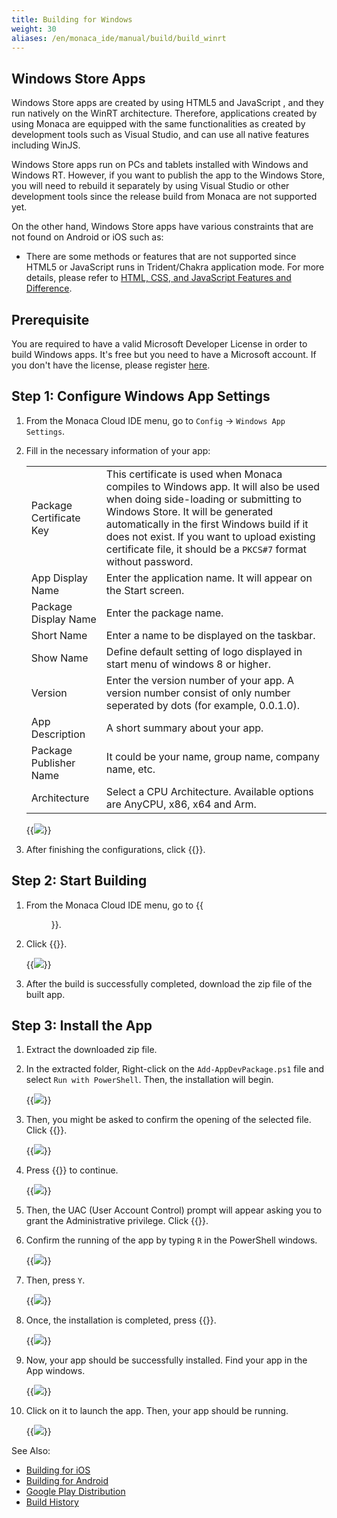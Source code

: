 ```yaml
---
title: Building for Windows
weight: 30
aliases: /en/monaca_ide/manual/build/build_winrt
---
```


## Windows Store Apps

Windows Store apps are created by using HTML5 and JavaScript , and they
run natively on the WinRT architecture. Therefore, applications created
by using Monaca are equipped with the same functionalities as created by
development tools such as Visual Studio, and can use all native features
including WinJS.

Windows Store apps run on PCs and tablets installed with Windows and
Windows RT. However, if you want to publish the app to the Windows
Store, you will need to rebuild it separately by using Visual Studio or
other development tools since the release build from Monaca are not
supported yet.

On the other hand, Windows Store apps have various constraints that are
not found on Android or iOS such as:

-   There are some methods or features that are not supported since
    HTML5 or JavaScript runs in Trident/Chakra application mode. For
    more details, please refer to [HTML, CSS, and JavaScript Features and
    Difference](http://msdn.microsoft.com/en-us/library/windows/apps/hh465380.aspx).

## Prerequisite

You are required to have a valid Microsoft Developer License in order to
build Windows apps. It's free but you need to have a Microsoft account.
If you don't have the license, please register
[here](https://dev.windows.com/en-us/programs/join).

##  Step 1: Configure Windows App Settings

1.  From the Monaca Cloud IDE menu, go to `Config` &rarr; `Windows App Settings`.
2.  Fill in the necessary information of your app:

    <table class="small">
        <tr>
            <td width="25%">Package Certificate Key</td>
            <td>This certificate is used when Monaca compiles to Windows app. It will also be used when doing side-loading or submitting to Windows Store. It will be generated automatically in the first Windows build if it does not exist. If you want to upload existing certificate file, it should be a <code>PKCS#7</code> format without password.</td>
        </tr>
        <tr>
            <td>App Display Name</td>
            <td>Enter the application name. It will appear on the Start screen.</td>
        </tr>
        <tr>
            <td>Package Display Name</td>
            <td>Enter the package name.</td>
        </tr>
        <tr>
            <td>Short Name</td>
            <td>Enter a name to be displayed on the taskbar.</td>
        </tr>
        <tr>
            <td>Show Name</td>
            <td>Define default setting of logo displayed in start menu of windows 8 or higher.</td>
        </tr>
        <tr>
            <td>Version</td>
            <td>Enter the version number of your app. A version number consist of only number seperated by dots (for example, 0.0.1.0).</td>
        </tr>
        <tr>
            <td>App Description</td>
            <td>A short summary about your app.</td>
        </tr>
        <tr>
            <td>Package Publisher Name</td>
            <td>It could be your name, group name, company name, etc.</td>
        </tr>
        <tr>
            <td>Architecture</td>
            <td>Select a CPU Architecture. Available options are AnyCPU, x86, x64 and Arm.</td>
        </tr>
    </table>

    {{<img src="/images/monaca_ide/manual/build/winrt/1.png">}}

3.  After finishing the configurations, click {{<guilabel name="Save">}}.

## Step 2: Start Building

1.  From the Monaca Cloud IDE menu, go to {{<menu menu1="Build" menu2="Build App for Windows">}}.
2.  Click {{<guilabel name="Start Build">}}.

    {{<img src="/images/monaca_ide/manual/build/winrt/2.png">}}

3.  After the build is successfully completed, download the zip file of
    the built app.

## Step 3: Install the App

1.  Extract the downloaded zip file.

2.  In the extracted folder, Right-click on the `Add-AppDevPackage.ps1` file and select `Run with PowerShell`. Then, the installation will begin.

    {{<img src="/images/monaca_ide/manual/build/winrt/4.png">}}

3.  Then, you might be asked to confirm the opening of the selected file. Click {{<guilabel name="Open">}}.

    {{<img src="/images/monaca_ide/manual/build/winrt/5.png">}}

4.  Press {{<guilabel name="Enter">}} to continue.

    {{<img src="/images/monaca_ide/manual/build/winrt/6.png">}}

5.  Then, the UAC (User Account Control) prompt will appear asking you
    to grant the Administrative privilege. Click {{<guilabel name="Yes">}}.
6.  Confirm the running of the app by typing `R` in the PowerShell
    windows.

    {{<img src="/images/monaca_ide/manual/build/winrt/7.png">}}

7.  Then, press `Y`.

    {{<img src="/images/monaca_ide/manual/build/winrt/8.png">}}

8.  Once, the installation is completed, press {{<guilabel name="Enter">}}.

    {{<img src="/images/monaca_ide/manual/build/winrt/9.png">}}

9.  Now, your app should be successfully installed. Find your app in the
    App windows.

    {{<img src="/images/monaca_ide/manual/build/winrt/10.png">}}

10. Click on it to launch the app. Then, your app should be running.

    {{<img src="/images/monaca_ide/manual/build/winrt/11.png">}}

See Also: 

- [Building for iOS](../ios/build_ios)
- [Building for Android](../build_android)
- [Google Play Distribution](../../deploy/google_play)
- [Build History](../build_history)
